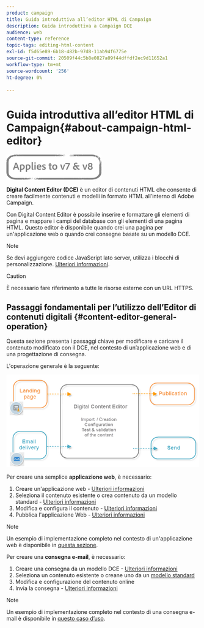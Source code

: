 ```yaml
---
product: campaign
title: Guida introduttiva all’editor HTML di Campaign
description: Guida introduttiva a Campaign DCE
audience: web
content-type: reference
topic-tags: editing-html-content
exl-id: f5d65e89-6b18-482b-97d8-11ab94f6775e
source-git-commit: 20509f44c5b8e0827a09f44dffdf2ec9d11652a1
workflow-type: tm+mt
source-wordcount: '256'
ht-degree: 0%

---
```


# Guida introduttiva all’editor HTML di Campaign{#about-campaign-html-editor}

![](../../assets/common.svg)

**Digital Content Editor (DCE)** è un editor di contenuti HTML che consente di creare facilmente contenuti e modelli in formato HTML all’interno di Adobe Campaign.

Con Digital Content Editor è possibile inserire e formattare gli elementi di pagina e mappare i campi del database con gli elementi di una pagina HTML. Questo editor è disponibile quando crei una pagina per un&#39;applicazione web o quando crei consegne basate su un modello DCE.

>[!NOTE]
>
>Se devi aggiungere codice JavaScript lato server, utilizza i blocchi di personalizzazione. [Ulteriori informazioni](../../delivery/using/personalization-blocks.md).

>[!CAUTION]
>
>È necessario fare riferimento a tutte le risorse esterne con un URL HTTPS.

## Passaggi fondamentali per l’utilizzo dell’Editor di contenuti digitali {#content-editor-general-operation}

Questa sezione presenta i passaggi chiave per modificare e caricare il contenuto modificato con il DCE, nel contesto di un’applicazione web e di una progettazione di consegna.

L&#39;operazione generale è la seguente:

![](assets/dce_schema.png)

Per creare una semplice **applicazione web**, è necessario:

1. Creare un&#39;applicazione web - [Ulteriori informazioni](creating-a-landing-page.md)
1. Seleziona il contenuto esistente o crea contenuto da un modello standard - [Ulteriori informazioni](template-management.md)
1. Modifica e configura il contenuto - [Ulteriori informazioni](editing-content.md)
1. Pubblica l&#39;applicazione Web - [Ulteriori informazioni](creating-a-landing-page.md#step-3---publishing-content)

>[!NOTE]
>
>Un esempio di implementazione completo nel contesto di un&#39;applicazione web è disponibile in [questa sezione](creating-a-landing-page.md).

Per creare una **consegna e-mail**, è necessario:

1. Creare una consegna da un modello DCE - [Ulteriori informazioni](use-case--creating-an-email-delivery.md)
1. Seleziona un contenuto esistente o creane uno da un [modello standard](template-management.md)
1. Modifica e configurazione del contenuto online
1. Invia la consegna - [Ulteriori informazioni](../../delivery/using/steps-about-delivery-creation-steps.md)

>[!NOTE]
>
>Un esempio di implementazione completo nel contesto di una consegna e-mail è disponibile in [questo caso d’uso](use-case--creating-an-email-delivery.md).
